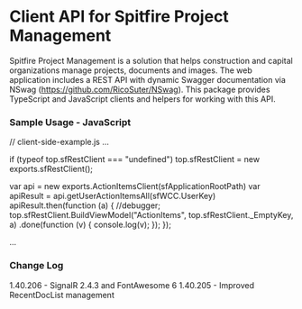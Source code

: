 # Client API for Spitfire Project Management

Spitfire Project Management is a solution that helps construction and capital organizations manage projects, documents and images.  The web application includes a REST API with dynamic Swagger documentation via NSwag (https://github.com/RicoSuter/NSwag).   This package provides TypeScript and JavaScript clients and helpers for working with this API.

### Sample Usage - JavaScript

// client-side-example.js
...

if (typeof top.sfRestClient === "undefined") top.sfRestClient = new exports.sfRestClient();

var api = new exports.ActionItemsClient(sfApplicationRootPath)
var apiResult = api.getUserActionItemsAll(sfWCC.UserKey)
apiResult.then(function (a) {
        //debugger;
        top.sfRestClient.BuildViewModel("ActionItems", top.sfRestClient._EmptyKey, a)
            .done(function (v) { console.log(v); });
    });

...

### Change Log

1.40.206 - SignalR 2.4.3 and FontAwesome 6
1.40.205 - Improved RecentDocList management